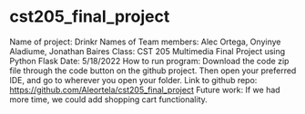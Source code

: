 # cst205_final_project
Name of project: Drinkr
Names of Team members: Alec Ortega, Onyinye Aladiume, Jonathan Baires
Class: CST 205 Multimedia Final Project using Python Flask
Date: 5/18/2022
How to run program: Download the code zip file through the code button on the github project. Then open your preferred IDE, and go to wherever you open your folder. 
Link to github repo: https://github.com/Aleortela/cst205_final_project
Future work: If we had more time, we could add shopping cart functionality. 
